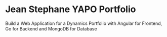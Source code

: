 # Jean Stephane YAPO Portfolio
Build a Web Application for a Dynamics Portfolio with Angular for Frontend, Go for Backend and MongoDB for Database
